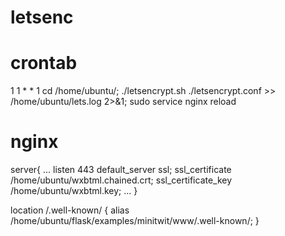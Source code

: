 # letsenc

# crontab
1 1 * * 1 cd /home/ubuntu/; ./letsencrypt.sh ./letsencrypt.conf >> /home/ubuntu/lets.log 2>&1; sudo service nginx reload

# nginx
server{
    ...
    listen      443 default_server ssl;
    ssl_certificate /home/ubuntu/wxbtml.chained.crt;
    ssl_certificate_key /home/ubuntu/wxbtml.key;
    ...
}

location /.well-known/ {
        alias /home/ubuntu/flask/examples/minitwit/www/.well-known/;
    }
